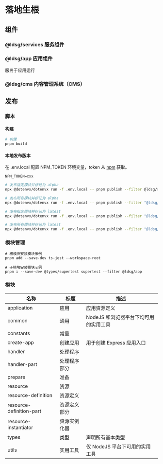 # 落地生根

## 组件

### @ldsg/services 服务组件

### @ldsg/app 应用组件

服务于应用运行

### @ldsg/cms 内容管理系统（CMS）

## 发布

### 脚本

#### 构建

```sh
# 构建
pnpm build
```

#### 本地发布版本

在 .env.local 配置 NPM_TOKEN 环境变量，token 从 [npm](https://www.npmjs.com/settings/wanxger/tokens) 获取。

```.env
NPM_TOKEN=xxx
```

```sh
# 发布指定模块并标记为 alpha
npx @dotenvx/dotenvx run -f .env.local -- pnpm publish --filter @ldsg/resource --tag alpha --no-git-checks

# 发布所有模块并标记为 alpha
npx @dotenvx/dotenvx run -f .env.local -- pnpm publish --filter "@ldsg/*" --tag alpha --no-git-checks

# 发布指定模块并标记为 latest
npx @dotenvx/dotenvx run -f .env.local -- pnpm publish --filter "@ldsg/resource" --tag latest --no-git-checks

# 发布所有模块并标记为 latest
npx @dotenvx/dotenvx run -f .env.local -- pnpm publish --filter "@ldsg/*" --tag latest --no-git-checks
```

### 模块管理

```
# 根模块安装模块示例
pnpm add --save-dev ts-jest --workspace-root

# 子模块安装模块示例
pnpm i --save-dev @types/supertest supertest --filter @ldsg/app
```

### 模块

| 名称                     | 标题         | 描述                                  |
| ------------------------ | ------------ | ------------------------------------- |
| application              | 应用         | 应用资源定义                          |
| common                   | 通用         | NodeJS 和浏览器平台下均可用的实用工具 |
| constants                | 常量         |
| create-app               | 创建应用     | 用于创建 Express 应用入口             |
| handler                  | 处理程序     |
| handler-part             | 处理程序部分 |
| prepare                  | 准备         |
| resource                 | 资源         |
| resource-definition      | 资源定义     |
| resource-definition-part | 资源定义部分 |
| resource-instantiator    | 资源实例化器 |
| types                    | 类型         | 声明所有基本类型                      |
| utils                    | 实用工具     | 仅 NodeJS 平台下可用的实用工具        |
